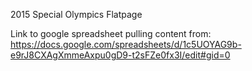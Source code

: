 2015 Special Olympics Flatpage

Link to google spreadsheet pulling content from:
https://docs.google.com/spreadsheets/d/1c5UOYAG9b-e9rJ8CXAgXmmeAxpu0gD9-t2sFZe0fx3I/edit#gid=0
